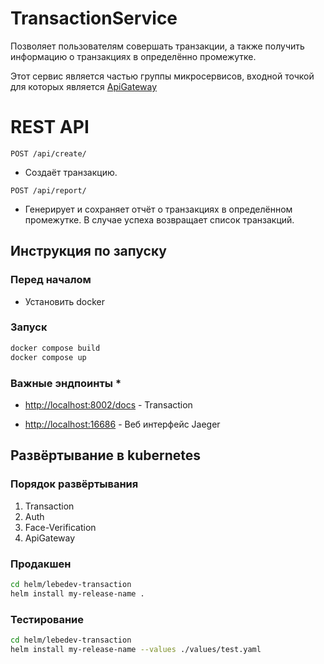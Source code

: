 # TransactionService

Позволяет пользователям совершать транзакции, а также получить информацию о транзакциях в определённо промежутке.

Этот сервис является частью группы микросервисов, входной точкой для которых является [ApiGateway](https://hub.mos.ru/shift-python/y2024/homeworks/plebedev/api-gateway)

# REST API

`POST /api/create/`

- Создаёт транзакцию.

`POST /api/report/`

- Генерирует и сохраняет отчёт о транзакциях в определённом промежутке. В случае успеха возвращает список транзакций.

## Инструкция по запуску

### Перед началом

* Установить docker

### Запуск

```bash
docker compose build
docker compose up
```

### Важные эндпоинты *
* [http://localhost:8002/docs](http://localhost:8002/docs) - Transaction

* [http://localhost:16686](http://localhost:16686) - Веб интерфейс Jaeger

## Развёртывание в kubernetes

### Порядок развёртывания

1. Transaction
2. Auth
3. Face-Verification
4. ApiGateway

### Продакшен

```bash
cd helm/lebedev-transaction
helm install my-release-name .
```

### Тестирование

```bash
cd helm/lebedev-transaction
helm install my-release-name --values ./values/test.yaml
```